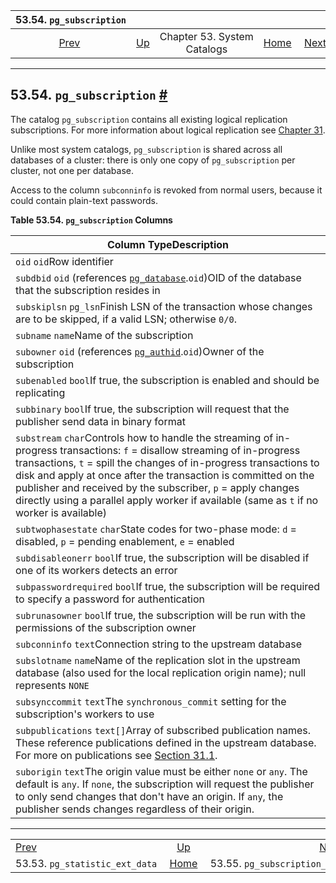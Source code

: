 <!--?xml version="1.0" encoding="UTF-8" standalone="no"?-->

|                          53.54. `pg_subscription`                          |                                                   |                             |                                                       |                                                                        |
| :------------------------------------------------------------------------: | :------------------------------------------------ | :-------------------------: | ----------------------------------------------------: | ---------------------------------------------------------------------: |
| [Prev](catalog-pg-statistic-ext-data.html "53.53. pg_statistic_ext_data")  | [Up](catalogs.html "Chapter 53. System Catalogs") | Chapter 53. System Catalogs | [Home](index.html "PostgreSQL 17devel Documentation") |  [Next](catalog-pg-subscription-rel.html "53.55. pg_subscription_rel") |

***

## 53.54. `pg_subscription` [#](#CATALOG-PG-SUBSCRIPTION)

The catalog `pg_subscription` contains all existing logical replication subscriptions. For more information about logical replication see [Chapter 31](logical-replication.html "Chapter 31. Logical Replication").

Unlike most system catalogs, `pg_subscription` is shared across all databases of a cluster: there is only one copy of `pg_subscription` per cluster, not one per database.

Access to the column `subconninfo` is revoked from normal users, because it could contain plain-text passwords.

**Table 53.54. `pg_subscription` Columns**

| Column TypeDescription                                                                                                                                                                                                                                                                                                                                                                                                      |
| --------------------------------------------------------------------------------------------------------------------------------------------------------------------------------------------------------------------------------------------------------------------------------------------------------------------------------------------------------------------------------------------------------------------------- |
| `oid` `oid`Row identifier                                                                                                                                                                                                                                                                                                                                                                                                   |
| `subdbid` `oid` (references [`pg_database`](catalog-pg-database.html "53.15. pg_database").`oid`)OID of the database that the subscription resides in                                                                                                                                                                                                                                                                       |
| `subskiplsn` `pg_lsn`Finish LSN of the transaction whose changes are to be skipped, if a valid LSN; otherwise `0/0`.                                                                                                                                                                                                                                                                                                        |
| `subname` `name`Name of the subscription                                                                                                                                                                                                                                                                                                                                                                                    |
| `subowner` `oid` (references [`pg_authid`](catalog-pg-authid.html "53.8. pg_authid").`oid`)Owner of the subscription                                                                                                                                                                                                                                                                                                        |
| `subenabled` `bool`If true, the subscription is enabled and should be replicating                                                                                                                                                                                                                                                                                                                                           |
| `subbinary` `bool`If true, the subscription will request that the publisher send data in binary format                                                                                                                                                                                                                                                                                                                      |
| `substream` `char`Controls how to handle the streaming of in-progress transactions: `f` = disallow streaming of in-progress transactions, `t` = spill the changes of in-progress transactions to disk and apply at once after the transaction is committed on the publisher and received by the subscriber, `p` = apply changes directly using a parallel apply worker if available (same as `t` if no worker is available) |
| `subtwophasestate` `char`State codes for two-phase mode: `d` = disabled, `p` = pending enablement, `e` = enabled                                                                                                                                                                                                                                                                                                            |
| `subdisableonerr` `bool`If true, the subscription will be disabled if one of its workers detects an error                                                                                                                                                                                                                                                                                                                   |
| `subpasswordrequired` `bool`If true, the subscription will be required to specify a password for authentication                                                                                                                                                                                                                                                                                                             |
| `subrunasowner` `bool`If true, the subscription will be run with the permissions of the subscription owner                                                                                                                                                                                                                                                                                                                  |
| `subconninfo` `text`Connection string to the upstream database                                                                                                                                                                                                                                                                                                                                                              |
| `subslotname` `name`Name of the replication slot in the upstream database (also used for the local replication origin name); null represents `NONE`                                                                                                                                                                                                                                                                         |
| `subsynccommit` `text`The `synchronous_commit` setting for the subscription's workers to use                                                                                                                                                                                                                                                                                                                                |
| `subpublications` `text[]`Array of subscribed publication names. These reference publications defined in the upstream database. For more on publications see [Section 31.1](logical-replication-publication.html "31.1. Publication").                                                                                                                                                                                      |
| `suborigin` `text`The origin value must be either `none` or `any`. The default is `any`. If `none`, the subscription will request the publisher to only send changes that don't have an origin. If `any`, the publisher sends changes regardless of their origin.                                                                                                                                                           |

***

|                                                                            |                                                       |                                                                        |
| :------------------------------------------------------------------------- | :---------------------------------------------------: | ---------------------------------------------------------------------: |
| [Prev](catalog-pg-statistic-ext-data.html "53.53. pg_statistic_ext_data")  |   [Up](catalogs.html "Chapter 53. System Catalogs")   |  [Next](catalog-pg-subscription-rel.html "53.55. pg_subscription_rel") |
| 53.53. `pg_statistic_ext_data`                                             | [Home](index.html "PostgreSQL 17devel Documentation") |                                           53.55. `pg_subscription_rel` |
